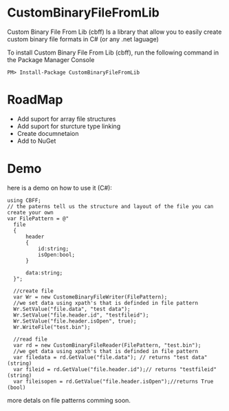 # CustomBinaryFileFromLib
Custom Binary File From Lib (cbff) Is a library that allow you to easily create custom binary file formats in C# (or any .net laguage)

To install Custom Binary File From Lib (cbff), run the following command in the Package Manager Console

```
PM> Install-Package CustomBinaryFileFromLib
```

# RoadMap
- Add suport for array file structures
- Add suport for sturcture type linking
- Create documnetaion
- Add to NuGet

# Demo
here is a demo on how to use it (C#):
```
using CBFF;
// the paterns tell us the structure and layout of the file you can create your own
var FilePattern = @"
  file
  {
      header
      {
          id:string;
          isOpen:bool;
      }

      data:string;
  }";

  //create file
  var Wr = new CustomeBinaryFileWriter(FilePattern);
  //we set data using xpath's that is definded in file pattern
  Wr.SetValue("file.data", "test data");
  Wr.SetValue("file.header.id", "testfileid");
  Wr.SetValue("file.header.isOpen", true);
  Wr.WriteFile("test.bin");

  //read file
  var rd = new CustomBinaryFileReader(FilePattern, "test.bin");
  //we get data using xpath's that is definded in file pattern
  var filedata = rd.GetValue("file.data"); // returns "test data"(string)
  var fileid = rd.GetValue("file.header.id");// returns "testfileid"(string)
  var fileisopen = rd.GetValue("file.header.isOpen");//returns True (bool)
```
more detals on file patterns comming soon.
